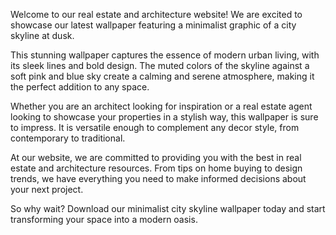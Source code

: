 <!--
Write me content for website with wallpaper "A minimalist graphic of a city skyline at dusk for a real estate or architecture website"
-->

<!--font:Montserrat-->

Welcome to our real estate and architecture website! We are excited to showcase our latest wallpaper featuring a minimalist graphic of a city skyline at dusk.

This stunning wallpaper captures the essence of modern urban living, with its sleek lines and bold design. The muted colors of the skyline against a soft pink and blue sky create a calming and serene atmosphere, making it the perfect addition to any space.

Whether you are an architect looking for inspiration or a real estate agent looking to showcase your properties in a stylish way, this wallpaper is sure to impress. It is versatile enough to complement any decor style, from contemporary to traditional.

At our website, we are committed to providing you with the best in real estate and architecture resources. From tips on home buying to design trends, we have everything you need to make informed decisions about your next project.

So why wait? Download our minimalist city skyline wallpaper today and start transforming your space into a modern oasis.

